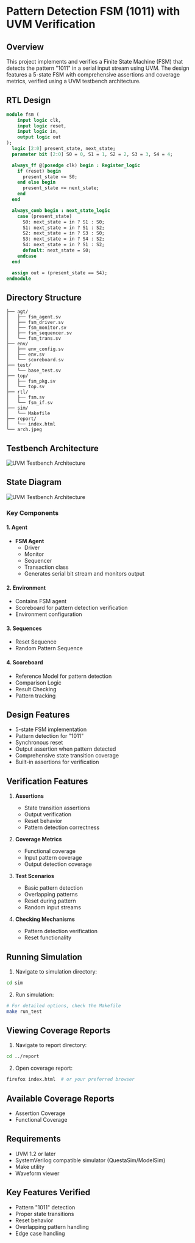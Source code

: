 # Pattern Detection FSM (1011) with UVM Verification
## Overview
This project implements and verifies a Finite State Machine (FSM) that detects the pattern "1011" in a serial input stream using UVM. The design features a 5-state FSM with comprehensive assertions and coverage metrics, verified using a UVM testbench architecture.

## RTL Design
```systemverilog
module fsm (
    input logic clk,
    input logic reset,
    input logic in,
    output logic out
);
  logic [2:0] present_state, next_state;
  parameter bit [2:0] S0 = 0, S1 = 1, S2 = 2, S3 = 3, S4 = 4;

  always_ff @(posedge clk) begin : Register_logic
    if (reset) begin
      present_state <= S0;
    end else begin
      present_state <= next_state;
    end
  end

  always_comb begin : next_state_logic
    case (present_state)
      S0: next_state = in ? S1 : S0;
      S1: next_state = in ? S1 : S2;
      S2: next_state = in ? S3 : S0;
      S3: next_state = in ? S4 : S2;
      S4: next_state = in ? S1 : S2;
      default: next_state = S0;
    endcase
  end

  assign out = (present_state == S4);
endmodule
```

## Directory Structure
```
├── agt/
│   ├── fsm_agent.sv
│   ├── fsm_driver.sv
│   ├── fsm_monitor.sv
│   ├── fsm_sequencer.sv
│   └── fsm_trans.sv
├── env/
│   ├── env_config.sv
│   ├── env.sv
│   └── scoreboard.sv
├── test/
│   └── base_test.sv
├── top/
│   ├── fsm_pkg.sv
│   └── top.sv
├── rtl/
│   ├── fsm.sv
│   └── fsm_if.sv
├── sim/
│   └── Makefile
├── report/
│   └── index.html
└── arch.jpeg
```

## Testbench Architecture
![UVM Testbench Architecture](arch.jpeg)

## State Diagram
![UVM Testbench Architecture](state.jpeg)

### Key Components
#### 1. Agent
- **FSM Agent**
  - Driver
  - Monitor
  - Sequencer
  - Transaction class
  - Generates serial bit stream and monitors output

#### 2. Environment
- Contains FSM agent
- Scoreboard for pattern detection verification
- Environment configuration

#### 3. Sequences
- Reset Sequence
- Random Pattern Sequence

#### 4. Scoreboard
- Reference Model for pattern detection
- Comparison Logic
- Result Checking
- Pattern tracking

## Design Features
- 5-state FSM implementation
- Pattern detection for "1011"
- Synchronous reset
- Output assertion when pattern detected
- Comprehensive state transition coverage
- Built-in assertions for verification

## Verification Features
1. **Assertions**
   - State transition assertions
   - Output verification
   - Reset behavior
   - Pattern detection correctness

2. **Coverage Metrics**
   - Functional coverage
   - Input pattern coverage
   - Output detection coverage

3. **Test Scenarios**
   - Basic pattern detection
   - Overlapping patterns
   - Reset during pattern
   - Random input streams

4. **Checking Mechanisms**
   - Pattern detection verification
   - Reset functionality

## Running Simulation
1. Navigate to simulation directory:
```bash
cd sim
```

2. Run simulation:
```bash
# For detailed options, check the Makefile
make run_test
```

## Viewing Coverage Reports
1. Navigate to report directory:
```bash
cd ../report
```

2. Open coverage report:
```bash
firefox index.html  # or your preferred browser
```

## Available Coverage Reports
- Assertion Coverage
- Functional Coverage

## Requirements
- UVM 1.2 or later
- SystemVerilog compatible simulator (QuestaSim/ModelSim)
- Make utility
- Waveform viewer

## Key Features Verified
- Pattern "1011" detection
- Proper state transitions
- Reset behavior
- Overlapping pattern handling
- Edge case handling
